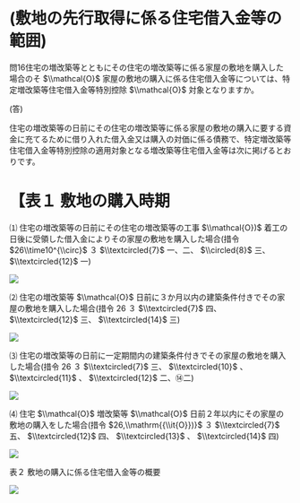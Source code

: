 # (敷地の先行取得に係る住宅借入金等の範囲)

問16住宅の増改築等とともにその住宅の増改築等に係る家屋の敷地を購入した場合のそ $\\mathcal{O}$ 家屋の敷地の購入に係る住宅借入金等については、特定増改築等住宅借入金等特別控除 $\\mathcal{O}$ 対象となりますか。

(答)

住宅の増改築等の日前にその住宅の増改築等に係る家屋の敷地の購入に要する資金に充てるために借り入れた借入金又は購入の対価に係る債務で、特定増改築等住宅借入金等特別控除の適用対象となる増改築等住宅借入金等は次に掲げるとおりです。

# 【表１ 敷地の購入時期

⑴ 住宅の増改築等の日前にその住宅の増改築等の工事 $\\mathcal{O})$ 着工の日後に受領した借入金によりその家屋の敷地を購入した場合(措令 $26\\time10^{\\circ}$ ３ $\\textcircled{7}$ 一、二、 $\\circled{8}$ 三、 $\\textcircled{12}$ 一)

![](https://www.nta.go.jp/tmp/0b0814e1-ea90-4442-9699-59d99dcf7b86/images/5ba391f92944a7963a0a7ccfe4b9395f39cbd3e7ba4f56b04b35a1539c921f81.jpg)

⑵ 住宅の増改築等 $\\mathcal{O}$ 日前に３か月以内の建築条件付きでその家屋の敷地を購入した場合(措令 $26%$ ３ $\\textcircled{7}$ 四、 $\\textcircled{12}$ 三、 $\\textcircled{14}$ 三)

![](https://www.nta.go.jp/tmp/0b0814e1-ea90-4442-9699-59d99dcf7b86/images/e1d29a7b063f298a3335348ea91d9fa28cc1a39ce742fcc6a5207314793dd769.jpg)

⑶ 住宅の増改築等の日前に一定期間内の建築条件付きでその家屋の敷地を購入した場合(措令 $26%$ ３ $\\textcircled{7}$ 三、 $\\textcircled{10}$ 、 $\\textcircled{11}$ 、 $\\textcircled{12}$ 二、⑭二)

![](https://www.nta.go.jp/tmp/0b0814e1-ea90-4442-9699-59d99dcf7b86/images/6234e65e9ce0300a30ff3e633521abbf799310238c913d111786b7195060014a.jpg)

⑷ 住宅 $\\mathcal{O}$ 増改築等 $\\mathcal{O}$ 日前２年以内にその家屋の敷地の購入をした場合(措令 $26,\\mathrm{{\\it{O}})}$ ３ $\\textcircled{7}$ 五、 $\\textcircled{12}$ 四、 $\\textcircled{13}$ 、 $\\textcircled{14}$ 四)

![](https://www.nta.go.jp/tmp/0b0814e1-ea90-4442-9699-59d99dcf7b86/images/83f33c35679103bc4d94cb9cdf6f9b1d225db0ddc3daefd7a5424e1ca9b316ff.jpg)

表２ 敷地の購入に係る住宅借入金等の概要

![](https://www.nta.go.jp/tmp/0b0814e1-ea90-4442-9699-59d99dcf7b86/images/90d7b4d3aaaf79d673e748ef9ab8b84ab169741f979af7701d4ec5f8c2587f1b.jpg)